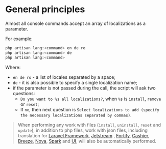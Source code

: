# General principles

Almost all console commands accept an array of localizations as a parameter.

For example:

```bash
php artisan lang:<command> en de ro
php artisan lang:<command> de
php artisan lang:<command>
```

Where:

* `en de ro` - a list of locales separated by a space;
* `de` - it is also possible to specify a single localization name;
* if the parameter is not passed during the call, the script will ask two questions:
    * `Do you want to %s all localizations?`, when `%s` is `install`, `remove` or `reset`;
    * If `no`, then next question is `Select localizations to add (specify the necessary localizations separated by commas)`.

> When performing any work with files (`install`, `uninstall`, `reset` and `update`), in addition to php files, work with json files, including translation for [Laravel Framework](https://laravel.com), [Jetstream](https://jetstream.laravel.com)
, [Fortify](https://github.com/laravel/fortify), [Cashier](https://laravel.com/docs/billing), [Breeze](https://github.com/laravel/breeze), [Nova](https://nova.laravel.com), [Spark](https://spark.laravel.com) and [UI](https://github.com/laravel/ui), will also be automatically performed.
